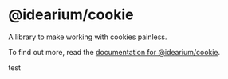 # @idearium/cookie

A library to make working with cookies painless.

To find out more, read the [documentation for @idearium/cookie](https://idearium.github.io/idearium-lib/docs/cookie).

test

